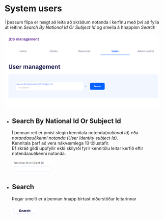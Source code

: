 # System users

Í þessum flipa er hægt að leita að skráðum notanda í kerfinu með því að fylla út reitinn _Search By National Id Or Subject Id_ og smella á hnappinn _Search_  

![users.png](images/users.png)

- ## Search By National Id Or Subject Id

  Í þennan reit er ýmist slegin kennitala notenda(_national  Id_) eða _notandaauðkenni notanda (_User Identity subject Id_)_.  
  Kennitala þarf að vera nákvæmlega 10 tölustafir.  
  Ef skráð gildi uppfyllir ekki skilyrði fyrir kennitölu leitar kerfið eftir notendaauðkenni notanda.  

  ![search-bar.png](images/search-bar.png)

- ## Search
  Þegar smellt er á þennan hnapp birtast niðurstöður leitarinnar  
  
  ![search-button.png](images/search-button.png)
